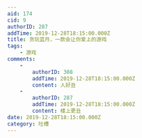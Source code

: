 ```yaml
---
aid: 174
cid: 9
authorID: 287
addTime: 2019-12-28T18:15:00.000Z
title: 贪玩蓝月，一款会让你爱上的游戏
tags:
    - 游戏
comments:
    -
        authorID: 308
        addTime: 2019-12-28T18:15:00.000Z
        content: 人好丑
    -
        authorID: 287
        addTime: 2019-12-28T18:15:00.000Z
        content: 楼上更丑
date: 2019-12-28T18:15:00.000Z
category: 吐槽
---
```




